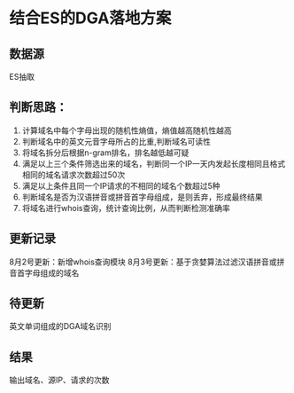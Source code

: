 # 结合ES的DGA落地方案

## 数据源
ES抽取

## 判断思路：
1. 计算域名中每个字母出现的随机性熵值，熵值越高随机性越高
2. 判断域名中的英文元音字母所占的比重,判断域名可读性
3. 将域名拆分后根据n-gram排名，排名越低越可疑
4. 满足以上三个条件筛选出来的域名，判断同一个IP一天内发起长度相同且格式相同的域名请求次数超过50次
5. 满足以上条件且同一个IP请求的不相同的域名个数超过5种
6. 判断域名是否为汉语拼音或拼音首字母组成，是则丢弃，形成最终结果
7. 将域名进行whois查询，统计查询比例，从而判断检测准确率

## 更新记录
8月2号更新：新增whois查询模块
8月3号更新：基于贪婪算法过滤汉语拼音或拼音首字母组成的域名

## 待更新
英文单词组成的DGA域名识别

## 结果
输出域名、源IP、请求的次数
